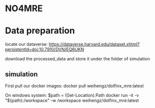 # NO4MRE

# Data preparation

locate our dataverse: https://dataverse.harvard.edu/dataset.xhtml?persistentId=doi:10.7910/DVN/EQ6UKN

download the processed_data and store it under the folder of simulation

## simulation

First pull our docker images: docker pull weihengz/dolfinx_mre:latest

On windows system:
$path = (Get-Location).Path
docker run -it -v "${path}:/workspace" -w /workspace weihengz/dolfinx_mre:latest



